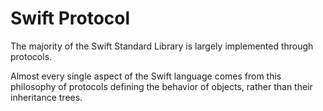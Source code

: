 # Swift Protocol

The majority of the Swift Standard Library is largely implemented through protocols.

Almost every single aspect of the Swift language comes from this philosophy of protocols defining the behavior of objects, rather than their inheritance trees.